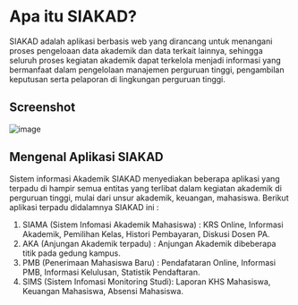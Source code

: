 # Apa itu SIAKAD?
SIAKAD adalah aplikasi berbasis web yang dirancang untuk menangani proses pengeloaan data akademik dan data terkait lainnya, sehingga seluruh proses kegiatan akademik dapat terkelola menjadi informasi yang bermanfaat dalam pengelolaan manajemen perguruan tinggi, pengambilan keputusan serta pelaporan di lingkungan perguruan tinggi. 
## Screenshot
![image](https://raw.githubusercontent.com/nitinegoro/siakad-terpadu/master/screenshoot-siakad.jpg)
## Mengenal Aplikasi SIAKAD
Sistem informasi Akademik SIAKAD menyediakan beberapa aplikasi yang terpadu di hampir semua entitas yang terlibat dalam kegiatan akademik di perguruan tinggi, mulai dari unsur akademik, keuangan, mahasiswa.
Berikut aplikasi terpadu didalamnya SIAKAD ini :

1. SIAMA (Sistem Infomasi Akademik Mahasiswa) : KRS Online, Informasi Akademik, Pemilihan Kelas, Histori Pembayaran, Diskusi Dosen PA.
2. AKA (Anjungan Akademik terpadu) : Anjungan Akademik dibeberapa titik pada gedung kampus.
3. PMB (Penerimaan Mahasiswa Baru) : Pendafataran Online, Informasi PMB, Informasi Kelulusan, Statistik Pendaftaran.
4. SIMS (Sistem Infomasi Monitoring Studi): Laporan KHS Mahasiswa, Keuangan Mahasiswa, Absensi Mahasiswa. 

